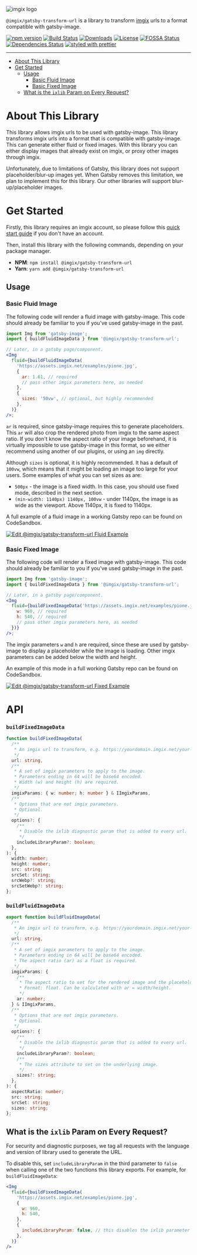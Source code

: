 <!-- ix-docs-ignore -->

![imgix logo](https://assets.imgix.net/sdk-imgix-logo.svg)

`@imgix/gatsby-transform-url` is a library to transform [imgix](https://www.imgix.com/) urls to a format compatible with gatsby-image.

[![npm version](https://img.shields.io/npm/v/@imgix/gatsby-transform-url.svg)](https://www.npmjs.com/package/@imgix/gatsby-transform-url)
[![Build Status](https://travis-ci.org/imgix/gatsby.svg?branch=main)](https://travis-ci.org/imgix/gatsby)
[![Downloads](https://img.shields.io/npm/dm/@imgix/gatsby-transform-url.svg)](https://www.npmjs.com/package/@imgix/gatsby-transform-url)
[![License](https://img.shields.io/npm/l/@imgix/gatsby-transform-url)](https://github.com/imgix/@imgix/gatsby-transform-url/blob/master/LICENSE)
[![FOSSA Status](https://app.fossa.com/api/projects/git%2Bgithub.com%2Fimgix%2Fgatsby.svg?type=shield)](https://app.fossa.com/projects/git%2Bgithub.com%2Fimgix%2Fgatsby?ref=badge_shield)
[![Dependencies Status](https://david-dm.org/imgix/@imgix/gatsby-transform-url.svg)](https://david-dm.org/imgix/@imgix/gatsby-transform-url)
[![styled with prettier](https://img.shields.io/badge/styled_with-prettier-ff69b4.svg)](https://github.com/prettier/prettier)

---

<!-- /ix-docs-ignore -->

<!-- NB: Run `npx markdown-toc README.md --maxdepth 4 | sed -e 's/[[:space:]]\{2\}/    /g' | pbcopy` to generate TOC and copy to clipboard :) -->

<!-- prettier-ignore-start -->

- [About This Library](#about-this-library)
- [Get Started](#get-started)
    * [Usage](#usage)
        + [Basic Fluid Image](#basic-fluid-image)
        + [Basic Fixed Image](#basic-fixed-image)
    * [What is the `ixlib` Param on Every Request?](#what-is-the-ixlib-param-on-every-request)

<!-- prettier-ignore-end -->

# About This Library

This library allows imgix urls to be used with gatsby-image. This library transforms imgix urls into a format that is compatible with gatsby-image. This can generate either fluid or fixed images. With this library you can either display images that already exist on imgix, or proxy other images through imgix.

Unfortunately, due to limitations of Gatsby, this library does not support placeholder/blur-up images yet. When Gatsby removes this limitation, we plan to implement this for this library. Our other libraries will support blur-up/placeholder images.

# Get Started

Firstly, this library requires an imgix account, so please follow this [quick start guide](https://docs.imgix.com/setup/quick-start) if you don't have an account.

Then, install this library with the following commands, depending on your package manager.

- **NPM**: `npm install @imgix/gatsby-transform-url`
- **Yarn**: `yarn add @imgix/gatsby-transform-url`

## Usage

### Basic Fluid Image

The following code will render a fluid image with gatsby-image. This code should already be familiar to you if you've used gatsby-image in the past.

```jsx
import Img from 'gatsby-image';
import { buildFluidImageData } from '@imgix/gatsby-transform-url';

// Later, in a gatsby page/component.
<Img
  fluid={buildFluidImageData(
    'https://assets.imgix.net/examples/pione.jpg',
    {
      ar: 1.61, // required
      // pass other imgix parameters here, as needed
    },
    {
      sizes: '50vw', // optional, but highly recommended
    },
  )}
/>;
```

`ar` is required, since gatsby-image requires this to generate placeholders. This `ar` will also crop the rendered photo from imgix to the same aspect ratio. If you don't know the aspect ratio of your image beforehand, it is virtually impossible to use gatsby-image in this format, so we either recommend using another of our plugins, or using an `img` directly.

Although `sizes` is optional, it is highly recommended. It has a default of `100vw`, which means that it might be loading an image too large for your users. Some examples of what you can set sizes as are:

- `500px` - the image is a fixed width. In this case, you should use fixed mode, described in the next section.
- `(min-width: 1140px) 1140px, 100vw` - under 1140px, the image is as wide as the viewport. Above 1140px, it is fixed to 1140px.

A full example of a fluid image in a working Gatsby repo can be found on CodeSandbox.

[![Edit @imgix/gatsby-transform-url Fluid Example](https://codesandbox.io/static/img/play-codesandbox.svg)](https://codesandbox.io/s/imgixgatsby-transform-url-fluid-example-i49fo?fontsize=14&hidenavigation=1&theme=dark)

### Basic Fixed Image

The following code will render a fixed image with gatsby-image. This code should already be familiar to you if you've used gatsby-image in the past.

```jsx
import Img from 'gatsby-image';
import { buildFixedImageData } from '@imgix/gatsby-transform-url';

// Later, in a gatsby page/component.
<Img
  fluid={buildFixedImageData('https://assets.imgix.net/examples/pione.jpg', {
    w: 960, // required
    h: 540, // required
    // pass other imgix parameters here, as needed
  })}
/>;
```

The imgix parameters `w` and `h` are required, since these are used by gatsby-image to display a placeholder while the image is loading. Other imgix parameters can be added below the width and height.

An example of this mode in a full working Gatsby repo can be found on CodeSandbox.

[![Edit @imgix/gatsby-transform-url Fixed Example](https://codesandbox.io/static/img/play-codesandbox.svg)](https://codesandbox.io/s/imgixgatsby-transform-url-fixed-example-ce324?fontsize=14&hidenavigation=1&theme=dark)

# API

### `buildFixedImageData`

```ts
function buildFixedImageData(
  /**
   * An imgix url to transform, e.g. https://yourdomain.imgix.net/your-image.jpg
   */
  url: string,
  /**
   * A set of imgix parameters to apply to the image.
   * Parameters ending in 64 will be base64 encoded.
   * Width (w) and height (h) are required.
   */
  imgixParams: { w: number; h: number } & IImgixParams,
  /**
   * Options that are not imgix parameters.
   * Optional.
   */
  options?: {
    /**
     * Disable the ixlib diagnostic param that is added to every url.
     */
    includeLibraryParam?: boolean;
  },
): {
  width: number;
  height: number;
  src: string;
  srcSet: string;
  srcWebp?: string;
  srcSetWebp?: string;
};
```

### `buildFluidImageData`

```ts
export function buildFluidImageData(
  /**
   * An imgix url to transform, e.g. https://yourdomain.imgix.net/your-image.jpg
   */
  url: string,
  /**
   * A set of imgix parameters to apply to the image.
   * Parameters ending in 64 will be base64 encoded.
   * The aspect ratio (ar) as a float is required.
   */
  imgixParams: {
    /**
     * The aspect ratio to set for the rendered image and the placeholder.
     * Format: float. Can be calculated with ar = width/height.
     */
    ar: number;
  } & IImgixParams,
  /**
   * Options that are not imgix parameters.
   * Optional.
   */
  options?: {
    /**
     * Disable the ixlib diagnostic param that is added to every url.
     */
    includeLibraryParam?: boolean;
    /**
     * The sizes attribute to set on the underlying image.
     */
    sizes?: string;
  },
): {
  aspectRatio: number;
  src: string;
  srcSet: string;
  sizes: string;
};
```

## What is the `ixlib` Param on Every Request?

For security and diagnostic purposes, we tag all requests with the language and version of library used to generate the URL.

To disable this, set `includeLibraryParam` in the third parameter to `false` when calling one of the two functions this library exports. For example, for `buildFluidImageData`:

```jsx
<Img
  fluid={buildFixedImageData(
    'https://assets.imgix.net/examples/pione.jpg',
    {
      w: 960,
      h: 540,
    },
    {
      includeLibraryParam: false, // this disables the ixlib parameter
    },
  )}
/>
```
